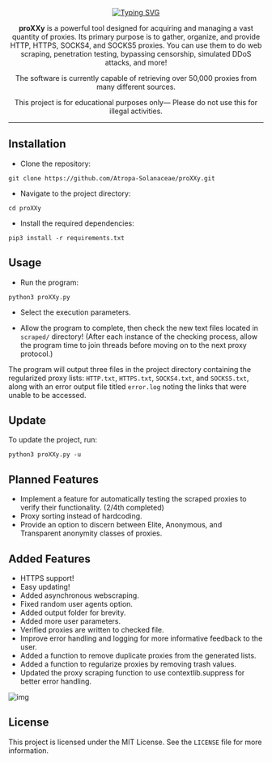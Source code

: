 <a name="readme-top"></a>

<div align="center">
  <p align="center">
    <a href="https://git.io/typing-svg">
      <img src="https://readme-typing-svg.demolab.com?font=Fira+Code&weight=200&size=98&duration=2000&pause=2000&color=831ACB&center=true&vCenter=true&width=1000&height=150&lines=————proXXy————" alt="Typing SVG" />
    </a>
  </p>
  
  <p align="center">
    <strong>proXXy</strong> is a powerful tool designed for acquiring and managing a vast quantity of proxies. Its primary purpose is to gather, organize, and provide HTTP, HTTPS, SOCKS4, and SOCKS5 proxies. You can use them to do web scraping, penetration testing, bypassing censorship, simulated DDoS attacks, and more!
  </p>
  
  <p align="center">
    The software is currently capable of retrieving over 50,000 proxies from many different sources.
  </p>
  
  <p align="center">
    This project is for educational purposes only— Please do not use this for illegal activities.
  </p>
</div>

---

## Installation

- Clone the repository:
```
git clone https://github.com/Atropa-Solanaceae/proXXy.git
```
- Navigate to the project directory:
```
cd proXXy
```
- Install the required dependencies:
```
pip3 install -r requirements.txt
```
## Usage

- Run the program:
```
python3 proXXy.py
```
- Select the execution parameters.

- Allow the program to complete, then check the new text files located in `scraped/` directory! (After each instance of the checking process, allow the program time to join threads before moving on to the next proxy protocol.)

The program will output three files in the project directory containing the regularized proxy lists: `HTTP.txt`, `HTTPS.txt`, `SOCKS4.txt`, and `SOCKS5.txt`, along with an error output file titled `error.log` noting the links that were unable to be accessed.

## Update

To update the project, run:
```
python3 proXXy.py -u
```

## Planned Features

- Implement a feature for automatically testing the scraped proxies to verify their functionality. (2/4th completed)
- Proxy sorting instead of hardcoding.
- Provide an option to discern between Elite, Anonymous, and Transparent anonymity classes of proxies.

## Added Features

- HTTPS support!
- Easy updating!
- Added asynchronous webscraping.
- Fixed random user agents option.
- Added output folder for brevity.
- Added more user parameters.
- Verified proxies are written to checked file.
- Improve error handling and logging for more informative feedback to the user.
- Added a function to remove duplicate proxies from the generated lists.
- Added a function to regularize proxies by removing trash values.
- Updated the proxy scraping function to use contextlib.suppress for better error handling.

![img](https://github.com/Atropa-Solanaceae/proXXy/assets/89823371/193b1828-bc9f-4c99-8f6a-f16238e9a888)

## License

This project is licensed under the MIT License. See the `LICENSE` file for more information.
